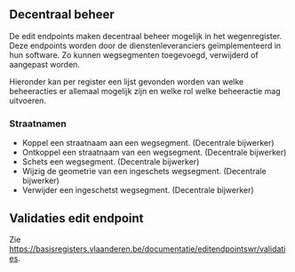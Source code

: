 ## Decentraal beheer

De edit endpoints maken decentraal beheer mogelijk in het wegenregister. Deze endpoints worden door de dienstenleveranciers geïmplementeerd in hun software. Zo kunnen wegsegmenten toegevoegd, verwijderd of aangepast worden. 

Hieronder kan per register een lijst gevonden worden van welke beheeracties er allemaal mogelijk zijn en welke rol welke beheeractie mag uitvoeren.

### Straatnamen
* Koppel een straatnaam aan een wegsegment. (Decentrale bijwerker)
* Ontkoppel een straatnaam van een wegsegment. (Decentrale bijwerker)
* Schets een wegsegment. (Decentrale bijwerker)
* Wijzig de geometrie van een ingeschets wegsegment. (Decentrale bijwerker)
* Verwijder een ingeschetst wegsegment. (Decentrale bijwerker)

 ## Validaties edit endpoint
 
Zie https://basisregisters.vlaanderen.be/documentatie/editendpointswr/validaties.
